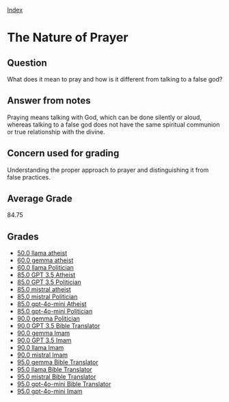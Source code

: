 
[Index](../index.md)
# The Nature of Prayer
## Question
What does it mean to pray and how is it different from talking to a false god?

## Answer from notes
Praying means talking with God, which can be done silently or aloud, whereas talking to a false god does not have the same spiritual communion or true relationship with the divine.

## Concern used for grading
Understanding the proper approach to prayer and distinguishing it from false practices.

## Average Grade
84.75

## Grades
 * [50.0 llama atheist](../answers/llama_atheist/The_Nature_of_Prayer.md)
 * [60.0 gemma atheist](../answers/gemma_atheist/The_Nature_of_Prayer.md)
 * [60.0 llama Politician](../answers/llama_Politician/The_Nature_of_Prayer.md)
 * [85.0 GPT 3.5 Atheist](../answers/GPT_3.5_Atheist/The_Nature_of_Prayer.md)
 * [85.0 GPT 3.5 Politician](../answers/GPT_3.5_Politician/The_Nature_of_Prayer.md)
 * [85.0 mistral atheist](../answers/mistral_atheist/The_Nature_of_Prayer.md)
 * [85.0 mistral Politician](../answers/mistral_Politician/The_Nature_of_Prayer.md)
 * [85.0 gpt-4o-mini Atheist](../answers/gpt-4o-mini_Atheist/The_Nature_of_Prayer.md)
 * [85.0 gpt-4o-mini Politician](../answers/gpt-4o-mini_Politician/The_Nature_of_Prayer.md)
 * [90.0 gemma Politician](../answers/gemma_Politician/The_Nature_of_Prayer.md)
 * [90.0 GPT 3.5 Bible Translator](../answers/GPT_3.5_Bible_Translator/The_Nature_of_Prayer.md)
 * [90.0 gemma Imam](../answers/gemma_Imam/The_Nature_of_Prayer.md)
 * [90.0 GPT 3.5 Imam](../answers/GPT_3.5_Imam/The_Nature_of_Prayer.md)
 * [90.0 llama Imam](../answers/llama_Imam/The_Nature_of_Prayer.md)
 * [90.0 mistral Imam](../answers/mistral_Imam/The_Nature_of_Prayer.md)
 * [95.0 gemma Bible Translator](../answers/gemma_Bible_Translator/The_Nature_of_Prayer.md)
 * [95.0 llama Bible Translator](../answers/llama_Bible_Translator/The_Nature_of_Prayer.md)
 * [95.0 mistral Bible Translator](../answers/mistral_Bible_Translator/The_Nature_of_Prayer.md)
 * [95.0 gpt-4o-mini Bible Translator](../answers/gpt-4o-mini_Bible_Translator/The_Nature_of_Prayer.md)
 * [95.0 gpt-4o-mini Imam](../answers/gpt-4o-mini_Imam/The_Nature_of_Prayer.md)
